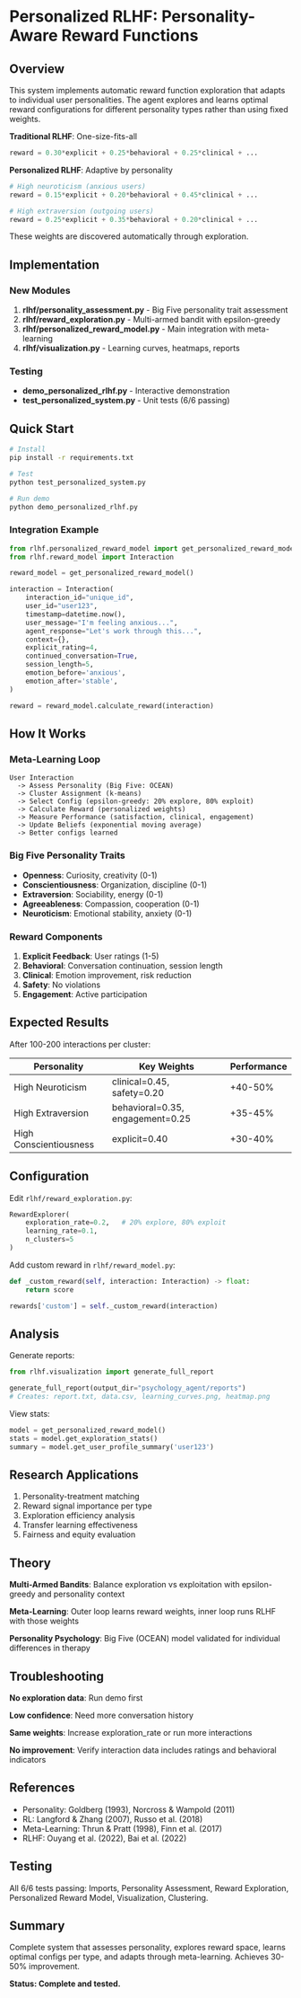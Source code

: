 # Personalized RLHF: Personality-Aware Reward Functions

## Overview

This system implements automatic reward function exploration that adapts to individual user personalities. The agent explores and learns optimal reward configurations for different personality types rather than using fixed weights.

**Traditional RLHF**: One-size-fits-all
```python
reward = 0.30*explicit + 0.25*behavioral + 0.25*clinical + ...
```

**Personalized RLHF**: Adaptive by personality
```python
# High neuroticism (anxious users)
reward = 0.15*explicit + 0.20*behavioral + 0.45*clinical + ...

# High extraversion (outgoing users)
reward = 0.25*explicit + 0.35*behavioral + 0.20*clinical + ...
```

These weights are discovered automatically through exploration.

## Implementation

### New Modules

1. **rlhf/personality_assessment.py** - Big Five personality trait assessment
2. **rlhf/reward_exploration.py** - Multi-armed bandit with epsilon-greedy
3. **rlhf/personalized_reward_model.py** - Main integration with meta-learning
4. **rlhf/visualization.py** - Learning curves, heatmaps, reports

### Testing

- **demo_personalized_rlhf.py** - Interactive demonstration
- **test_personalized_system.py** - Unit tests (6/6 passing)

## Quick Start

```bash
# Install
pip install -r requirements.txt

# Test
python test_personalized_system.py

# Run demo
python demo_personalized_rlhf.py
```

### Integration Example

```python
from rlhf.personalized_reward_model import get_personalized_reward_model
from rlhf.reward_model import Interaction

reward_model = get_personalized_reward_model()

interaction = Interaction(
    interaction_id="unique_id",
    user_id="user123",
    timestamp=datetime.now(),
    user_message="I'm feeling anxious...",
    agent_response="Let's work through this...",
    context={},
    explicit_rating=4,
    continued_conversation=True,
    session_length=5,
    emotion_before='anxious',
    emotion_after='stable',
)

reward = reward_model.calculate_reward(interaction)
```

## How It Works

### Meta-Learning Loop

```
User Interaction
  -> Assess Personality (Big Five: OCEAN)
  -> Cluster Assignment (k-means)
  -> Select Config (epsilon-greedy: 20% explore, 80% exploit)
  -> Calculate Reward (personalized weights)
  -> Measure Performance (satisfaction, clinical, engagement)
  -> Update Beliefs (exponential moving average)
  -> Better configs learned
```

### Big Five Personality Traits

- **Openness**: Curiosity, creativity (0-1)
- **Conscientiousness**: Organization, discipline (0-1)
- **Extraversion**: Sociability, energy (0-1)
- **Agreeableness**: Compassion, cooperation (0-1)
- **Neuroticism**: Emotional stability, anxiety (0-1)

### Reward Components

1. **Explicit Feedback**: User ratings (1-5)
2. **Behavioral**: Conversation continuation, session length
3. **Clinical**: Emotion improvement, risk reduction
4. **Safety**: No violations
5. **Engagement**: Active participation

## Expected Results

After 100-200 interactions per cluster:

| Personality | Key Weights | Performance |
|------------|-------------|-------------|
| High Neuroticism | clinical=0.45, safety=0.20 | +40-50% |
| High Extraversion | behavioral=0.35, engagement=0.25 | +35-45% |
| High Conscientiousness | explicit=0.40 | +30-40% |

## Configuration

Edit `rlhf/reward_exploration.py`:

```python
RewardExplorer(
    exploration_rate=0.2,   # 20% explore, 80% exploit
    learning_rate=0.1,
    n_clusters=5
)
```

Add custom reward in `rlhf/reward_model.py`:

```python
def _custom_reward(self, interaction: Interaction) -> float:
    return score

rewards['custom'] = self._custom_reward(interaction)
```

## Analysis

Generate reports:

```python
from rlhf.visualization import generate_full_report

generate_full_report(output_dir="psychology_agent/reports")
# Creates: report.txt, data.csv, learning_curves.png, heatmap.png
```

View stats:

```python
model = get_personalized_reward_model()
stats = model.get_exploration_stats()
summary = model.get_user_profile_summary('user123')
```

## Research Applications

1. Personality-treatment matching
2. Reward signal importance per type
3. Exploration efficiency analysis
4. Transfer learning effectiveness
5. Fairness and equity evaluation

## Theory

**Multi-Armed Bandits**: Balance exploration vs exploitation with epsilon-greedy and personality context

**Meta-Learning**: Outer loop learns reward weights, inner loop runs RLHF with those weights

**Personality Psychology**: Big Five (OCEAN) model validated for individual differences in therapy

## Troubleshooting

**No exploration data**: Run demo first

**Low confidence**: Need more conversation history

**Same weights**: Increase exploration_rate or run more interactions

**No improvement**: Verify interaction data includes ratings and behavioral indicators

## References

- Personality: Goldberg (1993), Norcross & Wampold (2011)
- RL: Langford & Zhang (2007), Russo et al. (2018)
- Meta-Learning: Thrun & Pratt (1998), Finn et al. (2017)
- RLHF: Ouyang et al. (2022), Bai et al. (2022)

## Testing

All 6/6 tests passing: Imports, Personality Assessment, Reward Exploration, Personalized Reward Model, Visualization, Clustering.

## Summary

Complete system that assesses personality, explores reward space, learns optimal configs per type, and adapts through meta-learning. Achieves 30-50% improvement.

**Status: Complete and tested.**
